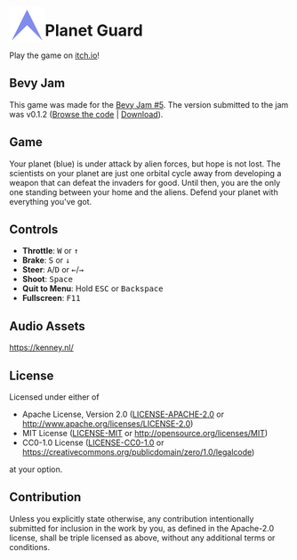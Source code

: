 <a href="#"><img align="left" style="width:64px;" src="./media/logo-transparent.png"></a>

# Planet Guard

Play the game on [itch.io](jannik4.itch.io/planet-guard)!

## Bevy Jam

This game was made for the [Bevy Jam #5](https://itch.io/jam/bevy-jam-5). The version submitted to the jam was v0.1.2 ([Browse the code](https://github.com/jannik4/planet-guard/tree/v0.1.2) | [Download](https://github.com/jannik4/planet-guard/releases/tag/v0.1.2)).

## Game

Your planet (blue) is under attack by alien forces, but hope is not lost. The scientists on your planet are just one orbital cycle away from developing a weapon that can defeat the invaders for good. Until then, you are the only one standing between your home and the aliens. Defend your planet with everything you've got.

## Controls

- **Throttle**: <kbd>W</kbd> or <kbd>&uarr;</kbd>
- **Brake**: <kbd>S</kbd> or <kbd>&darr;</kbd>
- **Steer**: <kbd>A</kbd>/<kbd>D</kbd> or <kbd>&larr;</kbd>/<kbd>&rarr;</kbd>
- **Shoot**: <kbd>Space</kbd>
- **Quit to Menu**: Hold <kbd>ESC</kbd> or <kbd>Backspace</kbd>
- **Fullscreen**: <kbd>F11</kbd>

## Audio Assets

https://kenney.nl/

## License

Licensed under either of

- Apache License, Version 2.0
  ([LICENSE-APACHE-2.0](LICENSE-Apache-2.0) or <http://www.apache.org/licenses/LICENSE-2.0>)
- MIT License
  ([LICENSE-MIT](LICENSE-MIT) or <http://opensource.org/licenses/MIT>)
- CC0-1.0 License
  ([LICENSE-CC0-1.0](LICENSE-CC0-1.0) or <https://creativecommons.org/publicdomain/zero/1.0/legalcode>)

at your option.

## Contribution

Unless you explicitly state otherwise, any contribution intentionally submitted
for inclusion in the work by you, as defined in the Apache-2.0 license, shall be
triple licensed as above, without any additional terms or conditions.
